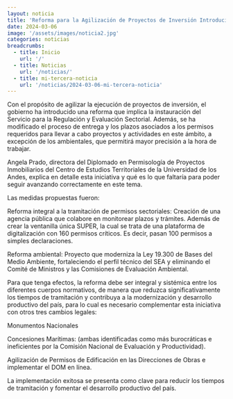 ```yaml
---
layout: noticia
title: 'Reforma para la Agilización de Proyectos de Inversión Introducida por el Gobierno'
date: 2024-03-06
image: '/assets/images/noticia2.jpg'
categories: noticias
breadcrumbs:
  - title: Inicio
    url: '/'
  - title: Noticias
    url: '/noticias/'
  - title: mi-tercera-noticia
    url: '/noticias/2024-03-06-mi-tercera-noticia'
---
```


Con el propósito de agilizar la ejecución de proyectos de inversión, el gobierno ha introducido una reforma que implica la instauración del Servicio para la Regulación y Evaluación Sectorial. Además, se ha modificado el proceso de entrega y los plazos asociados a los permisos requeridos para llevar a cabo proyectos y actividades en este ámbito, a excepción de los ambientales, que permitirá mayor precisión a la hora de trabajar.

Angela Prado, directora del Diplomado en Permisología de Proyectos Inmobiliarios del Centro de Estudios Territoriales de la Universidad de los Andes, explica en detalle esta iniciativa y qué es lo que faltaría para poder seguir avanzando correctamente en este tema.

Las medidas propuestas fueron:

Reforma integral a la tramitación de permisos sectoriales: Creación de una agencia pública que colabore en monitorear plazos y trámites. Además de crear la ventanilla única SUPER, la cual se trata de una plataforma de digitalización con 160 permisos críticos. Es decir, pasan 100 permisos a simples declaraciones.

Reforma ambiental: Proyecto que moderniza la Ley 19.300 de Bases del Medio Ambiente, fortaleciendo el perfil técnico del SEA y eliminando el Comité de Ministros y las Comisiones de Evaluación Ambiental.

Para que tenga efectos, la reforma debe ser integral y sistémica entre los diferentes cuerpos normativos, de manera que reduzca significativamente los tiempos de tramitación y contribuya a la modernización y desarrollo productivo del país, para lo cual es necesario complementar esta iniciativa con otros tres cambios legales:

Monumentos Nacionales

Concesiones Marítimas: (ambas identificadas como más burocráticas e ineficientes por la Comisión Nacional de Evaluación y Productividad).

Agilización de Permisos de Edificación en las Direcciones de Obras e implementar el DOM en línea.

La implementación exitosa se presenta como clave para reducir los tiempos de tramitación y fomentar el desarrollo productivo del país.
